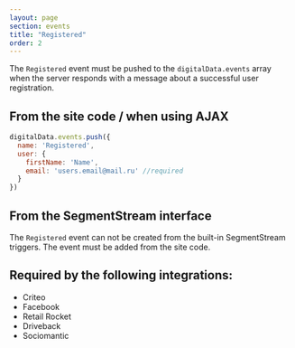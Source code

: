 ```yaml
---
layout: page
section: events
title: "Registered"
order: 2
---
```

The `Registered` event must be pushed to the `digitalData.events` array when the server responds with a message about a successful user registration.

## From the site code / when using AJAX
```javascript
digitalData.events.push({
  name: 'Registered',
  user: {
    firstName: 'Name',
    email: 'users.email@mail.ru' //required
  }
})
```

## From the SegmentStream interface
The `Registered` event can not be created from the built-in SegmentStream triggers. The event must be added from the site code.

## Required by the following integrations:
* Criteo
* Facebook
* Retail Rocket
* Driveback
* Sociomantic
